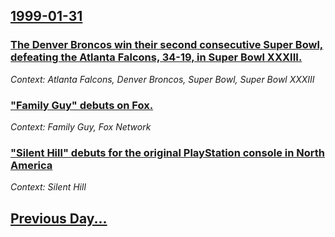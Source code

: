 ## [1999-01-31](/news/1999/01/31/index.md)

### [ The Denver Broncos win their second consecutive Super Bowl, defeating the Atlanta Falcons, 34-19, in Super Bowl XXXIII.](/news/1999/01/31/the-denver-broncos-win-their-second-consecutive-super-bowl-defeating-the-atlanta-falcons-34-19-in-super-bowl-xxxiii.md)
_Context: Atlanta Falcons, Denver Broncos, Super Bowl, Super Bowl XXXIII_

### [ "Family Guy" debuts on Fox.](/news/1999/01/31/family-guy-debuts-on-fox.md)
_Context: Family Guy, Fox Network_

### [ "Silent Hill" debuts for the original PlayStation console in North America](/news/1999/01/31/silent-hill-debuts-for-the-original-playstation-console-in-north-america.md)
_Context: Silent Hill_

## [Previous Day...](/news/1999/01/30/index.md)

